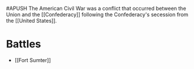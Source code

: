 #APUSH
The American Civil War was a conflict that occurred between the Union and the [[Confederacy]] following the Confederacy's secession from the [[United States]].
# Battles
- [[Fort Sumter]]